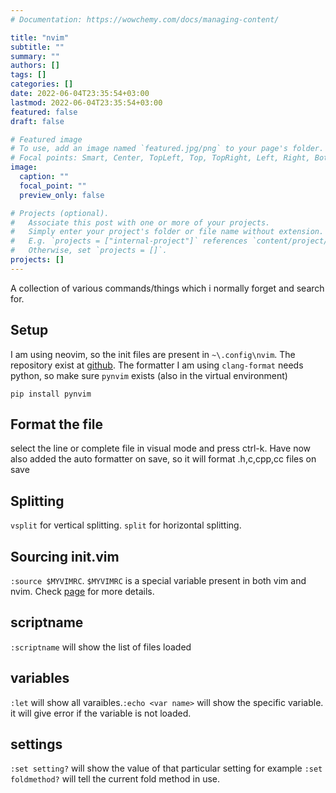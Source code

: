 ```yaml
---
# Documentation: https://wowchemy.com/docs/managing-content/

title: "nvim"
subtitle: ""
summary: ""
authors: []
tags: []
categories: []
date: 2022-06-04T23:35:54+03:00
lastmod: 2022-06-04T23:35:54+03:00
featured: false
draft: false

# Featured image
# To use, add an image named `featured.jpg/png` to your page's folder.
# Focal points: Smart, Center, TopLeft, Top, TopRight, Left, Right, BottomLeft, Bottom, BottomRight.
image:
  caption: ""
  focal_point: ""
  preview_only: false

# Projects (optional).
#   Associate this post with one or more of your projects.
#   Simply enter your project's folder or file name without extension.
#   E.g. `projects = ["internal-project"]` references `content/project/deep-learning/index.md`.
#   Otherwise, set `projects = []`.
projects: []
---
```

A collection of various commands/things which i normally forget and search for.
## Setup
I am using neovim, so the init files are present in `~\.config\nvim`. The repository exist at [github](https://github.com/aloksethi/nvim). The formatter I am using `clang-format` needs python, so make sure `pynvim` exists (also in the virtual environment)
```shell
pip install pynvim
```

## Format the file
select the line or complete file in visual mode and press ctrl-k.
Have now also added the auto formatter on save, so it will format .h,c,cpp,cc files on save

## Splitting
`vsplit` for vertical splitting. `split` for horizontal splitting.

## Sourcing init.vim
`:source $MYVIMRC`.
`$MYVIMRC` is a special variable present in both vim and nvim.
Check [page](https://dev.to/reobin/reload-init-vim-without-restarting-neovim-1h82) for more details.

## scriptname
`:scriptname` will show the list of files loaded

## variables
`:let` will show all varaibles.`:echo <var name>` will show the specific
variable. it will give error if the variable is not loaded.

## settings
`:set setting?` will show the value of that particular setting for example `:set foldmethod?` will tell the current fold method in use.
